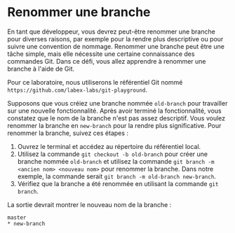 # Renommer une branche

En tant que développeur, vous devrez peut-être renommer une branche pour diverses raisons, par exemple pour la rendre plus descriptive ou pour suivre une convention de nommage. Renommer une branche peut être une tâche simple, mais elle nécessite une certaine connaissance des commandes Git. Dans ce défi, vous allez apprendre à renommer une branche à l'aide de Git.

Pour ce laboratoire, nous utiliserons le référentiel Git nommé `https://github.com/labex-labs/git-playground`.

Supposons que vous créiez une branche nommée `old-branch` pour travailler sur une nouvelle fonctionnalité. Après avoir terminé la fonctionnalité, vous constatez que le nom de la branche n'est pas assez descriptif. Vous voulez renommer la branche en `new-branch` pour la rendre plus significative. Pour renommer la branche, suivez ces étapes :

1. Ouvrez le terminal et accédez au répertoire du référentiel local.
2. Utilisez la commande `git checkout -b old-branch` pour créer une branche nommée `old-branch` et utilisez la commande `git branch -m <ancien nom> <nouveau nom>` pour renommer la branche. Dans notre exemple, la commande serait `git branch -m old-branch new-branch`.
3. Vérifiez que la branche a été renommée en utilisant la commande `git branch`.

La sortie devrait montrer le nouveau nom de la branche :

```shell
master
* new-branch
```
